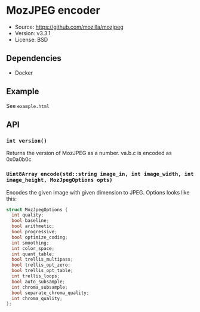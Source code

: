 # MozJPEG encoder

- Source: <https://github.com/mozilla/mozjpeg>
- Version: v3.3.1
- License: BSD

## Dependencies

- Docker

## Example

See `example.html`

## API

### `int version()`

Returns the version of MozJPEG as a number. va.b.c is encoded as 0x0a0b0c

### `Uint8Array encode(std::string image_in, int image_width, int image_height, MozJpegOptions opts)`

Encodes the given image with given dimension to JPEG. Options looks like this:

```c++
struct MozJpegOptions {
  int quality;
  bool baseline;
  bool arithmetic;
  bool progressive;
  bool optimize_coding;
  int smoothing;
  int color_space;
  int quant_table;
  bool trellis_multipass;
  bool trellis_opt_zero;
  bool trellis_opt_table;
  int trellis_loops;
  bool auto_subsample;
  int chroma_subsample;
  bool separate_chroma_quality;
  int chroma_quality;
};
```
